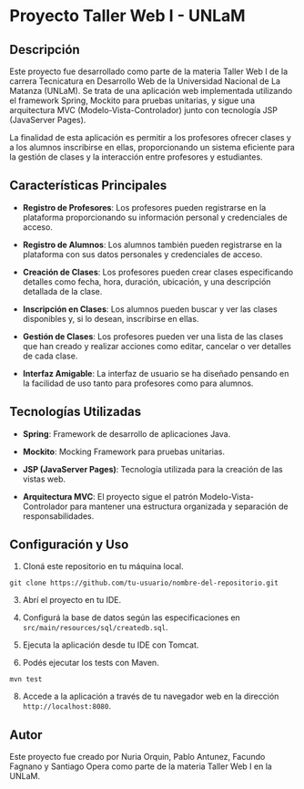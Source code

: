 # Proyecto Taller Web I - UNLaM

## Descripción

Este proyecto fue desarrollado como parte de la materia Taller Web I de la carrera Tecnicatura en Desarrollo Web de la Universidad Nacional de La Matanza (UNLaM). Se trata de una aplicación web implementada utilizando el framework Spring, Mockito para pruebas unitarias, y sigue una arquitectura MVC (Modelo-Vista-Controlador) junto con tecnología JSP (JavaServer Pages).

La finalidad de esta aplicación es permitir a los profesores ofrecer clases y a los alumnos inscribirse en ellas, proporcionando un sistema eficiente para la gestión de clases y la interacción entre profesores y estudiantes.

## Características Principales

- **Registro de Profesores**: Los profesores pueden registrarse en la plataforma proporcionando su información personal y credenciales de acceso.

- **Registro de Alumnos**: Los alumnos también pueden registrarse en la plataforma con sus datos personales y credenciales de acceso.

- **Creación de Clases**: Los profesores pueden crear clases especificando detalles como fecha, hora, duración, ubicación, y una descripción detallada de la clase.

- **Inscripción en Clases**: Los alumnos pueden buscar y ver las clases disponibles y, si lo desean, inscribirse en ellas.

- **Gestión de Clases**: Los profesores pueden ver una lista de las clases que han creado y realizar acciones como editar, cancelar o ver detalles de cada clase.

- **Interfaz Amigable**: La interfaz de usuario se ha diseñado pensando en la facilidad de uso tanto para profesores como para alumnos.

## Tecnologías Utilizadas

- **Spring**: Framework de desarrollo de aplicaciones Java.

- **Mockito**: Mocking Framework para pruebas unitarias.

- **JSP (JavaServer Pages)**: Tecnología utilizada para la creación de las vistas web.

- **Arquitectura MVC**: El proyecto sigue el patrón Modelo-Vista-Controlador para mantener una estructura organizada y separación de responsabilidades.

## Configuración y Uso

1. Cloná este repositorio en tu máquina local.

```
git clone https://github.com/tu-usuario/nombre-del-repositorio.git
```

3. Abrí el proyecto en tu IDE.

4. Configurá la base de datos según las especificaciones en `src/main/resources/sql/createdb.sql`.

5. Ejecuta la aplicación desde tu IDE con Tomcat.

6. Podés ejecutar los tests con Maven.

```
mvn test
```

8. Accede a la aplicación a través de tu navegador web en la dirección `http://localhost:8080`.

## Autor

Este proyecto fue creado por Nuria Orquin, Pablo Antunez, Facundo Fagnano y Santiago Opera como parte de la materia Taller Web I en la UNLaM.
